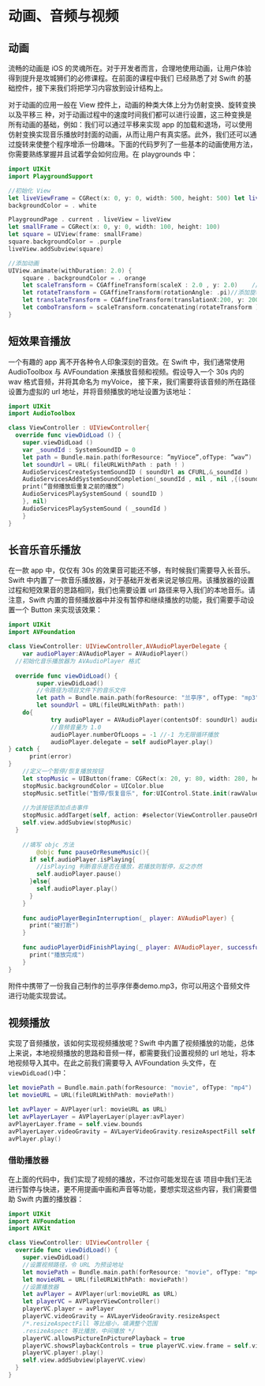 # 动画、音频与视频

## 动画

流畅的动画是 iOS 的灵魂所在。对于开发者而言，合理地使用动画，让用户体验得到提升是攻城狮们的必修课程。在前面的课程中我们 已经熟悉了对 Swift 的基础控件，接下来我们将把学习内容放到设计结构上。

对于动画的应用一般在 View 控件上，动画的种类大体上分为仿射变换、旋转变换以及平移三 种，对于动画过程中的速度时间我们都可以进行设置，这三种变换是所有动画的基础，例如：我们可以通过平移来实现 app 的加载和退场，可以使用仿射变换实现音乐播放时封面的动画，从而让用户有真实感。此外，我们还可以通过旋转来使整个程序增添一份趣味。下面的代码罗列了一些基本的动画使用方法，你需要熟练掌握并且试着学会如何应用。在 playgrounds 中：

```swift
import UIKit
import PlaygroundSupport

//初始化 View
let liveViewFrame = CGRect(x: 0, y: 0, width: 500, height: 500) let liveView = UIView(frame : liveViewFrame) liveView .
backgroundColor = . white

PlaygroundPage . current . liveView = liveView
let smallFrame = CGRect(x: 0, y: 0, width: 100, height: 100) 
let square = UIView(frame: smallFrame) 
square.backgroundColor = .purple 
liveView.addSubview(square)

//添加动画 
UIView.animate(withDuration: 2.0) {
	square . backgroundColor = . orange
	let scaleTransform = CGAffineTransform(scaleX : 2.0 , y: 2.0)	 //添加仿射变换
	let rotateTransform = CGAffineTransform(rotationAngle: .pi)//添加旋转变换
	let translateTransform = CGAffineTransform(translationX:200, y: 200) //添加移动变换
	let comboTransform = scaleTransform.concatenating(rotateTransform ).concatenating (translateTransform ) square .transform = comboTransform //将三种变换合成
}
```



## 短效果音播放

一个有趣的 app 离不开各种令人印象深刻的音效。在 Swift 中，我们通常使用 AudioToolbox 与 AVFoundation 来播放音频和视频。假设导入一个 30s 内的 wav 格式音频，并将其命名为 myVoice， 接下来，我们需要将该音频的所在路径设置为虚拟的 url 地址，并将音频播放的地址设置为该地址：

```swift
import UIKit
import AudioToolbox

class ViewController : UIViewController{ 
  override func viewDidLoad () {
	super.viewDidLoad ()
	var _soundId : SystemSoundID = 0
	let path = Bundle.main.path(forResource: ”myVioce”,ofType: ”wav”)
	let soundUrl = URL( fileURLWithPath : path ! ) 
    AudioServicesCreateSystemSoundID ( soundUrl as CFURL,&_soundId )
    AudioServicesAddSystemSoundCompletion(_soundId , nil , nil ,{(soundID , clientData ) −> Void in
    print(”音频播放后重复之前的播放”)
    AudioServicesPlaySystemSound ( soundID )
    }, nil)
    AudioServicesPlaySystemSound ( _soundId )
	}
}
```



## 长音乐音乐播放

在一款 app 中，仅仅有 30s 的效果音可能还不够，有时候我们需要导入长音乐。Swift 中内置了一款音乐播放器，对于基础开发者来说足够应用。该播放器的设置过程和短效果音的思路相同，我们也需要设置 url 路径来导入我们的本地音乐。请注意，Swift 内置的音频播放器中并没有暂停和继续播放的功能，我们需要手动设置一个 Button 来实现该效果：

```swift
import UIKit
import AVFoundation

class ViewController: UIViewController,AVAudioPlayerDelegate {
	var audioPlayer:AVAudioPlayer = AVAudioPlayer() 
  //初始化音乐播放器为 AVAudioPlayer 格式
			
  override func viewDidLoad() {
		super.viewDidLoad()
		//令路径为项目文件下的音乐文件
		let path = Bundle.main.path(forResource: "兰亭序", ofType: "mp3") //将路径转化为 URL 路径
		let soundUrl = URL(fileURLWithPath: path!)
    do{
			try audioPlayer = AVAudioPlayer(contentsOf: soundUrl) audioPlayer.volume = 1.0
			//音频音量为 1.0
			audioPlayer.numberOfLoops = -1 //-1 为无限循环播放
			audioPlayer.delegate = self audioPlayer.play() 
} catch { 
      print(error)
}
    //定义一个暂停/恢复播放按钮
    let stopMusic = UIButton(frame: CGRect(x: 20, y: 80, width: 280, height: 44))
    stopMusic.backgroundColor = UIColor.blue
    stopMusic.setTitle("暂停/恢复音乐", for:UIControl.State.init(rawValue:0))
    
    //为该按钮添加点击事件
    stopMusic.addTarget(self, action: #selector(ViewController.pauseOrResumeMusic), for: .touchUpInside)
    self.view.addSubview(stopMusic) 
  }
  
  	//填写 objc 方法
		@objc func pauseOrResumeMusic(){
      if self.audioPlayer.isPlaying{
        //isPlaying 判断音乐是否在播放，若播放则暂停，反之亦然
        self.audioPlayer.pause()
      }else{
        self.audioPlayer.play() 
      }
    }
    
    func audioPlayerBeginInterruption(_ player: AVAudioPlayer) { 
      print("被打断")
    }
  
    func audioPlayerDidFinishPlaying(_ player: AVAudioPlayer, successfully flag: Bool) {
      print("播放完成") 
    }
}
```

附件中携带了一份我自己制作的兰亭序伴奏demo.mp3，你可以用这个音频文件进行功能实现尝试。



## 视频播放

实现了音频播放，该如何实现视频播放呢？Swift 中内置了视频播放的功能，总体上来说，本地视频播放的思路和音频一样，都需要我们设置视频的 url 地址，将本地视频导入其中。在此之前我们需要导入 AVFoundation 头文件，在 `viewDidLoad()`中：

```swift
let moviePath = Bundle.main.path(forResource: "movie", ofType: "mp4") 
let movieURL = URL(fileURLWithPath: moviePath!)

let avPlayer = AVPlayer(url: movieURL as URL)
let avPlayerLayer = AVPlayerLayer(player:avPlayer) 
avPlayerLayer.frame = self.view.bounds 
avPlayerLayer.videoGravity = AVLayerVideoGravity.resizeAspectFill self.view.layer.addSublayer(avPlayerLayer)
avPlayer.play()
```



### 借助播放器

在上面的代码中，我们实现了视频的播放，不过你可能发现在该 项目中我们无法进行暂停与快进，更不用提画中画和声音等功能，要想实现这些内容，我们需要借助 Swift 内置的播放器：

```swift
import UIKit
import AVFoundation
import AVKit

class ViewController: UIViewController {
  override func viewDidLoad() {
    super.viewDidLoad()
    //设置视频路径，令 URL 为预设地址
    let moviePath = Bundle.main.path(forResource: "movie", ofType: "mp4") 
    let movieURL = URL(fileURLWithPath: moviePath!)
    //设置播放器
    let avPlayer = AVPlayer(url:movieURL as URL)
    let playerVC = AVPlayerViewController()
    playerVC.player = avPlayer
    playerVC.videoGravity = AVLayerVideoGravity.resizeAspect 
    /*.resizeAspectFill 等比缩小，填满整个范围
    .resizeAspect 等比播放，中间播放 */
    playerVC.allowsPictureInPicturePlayback = true 
    playerVC.showsPlaybackControls = true playerVC.view.frame = self.view.bounds
    playerVC.player!.play()
    self.view.addSubview(playerVC.view)
  }
}
```

